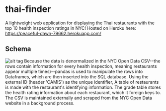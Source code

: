 # thai-finder
A lightweight web application for displaying the Thai restaurants with the top 10 health inspection ratings in NYC! Hosted on Heroku here: https://peaceful-dawn-79662.herokuapp.com/

## Schema
![ alt tag](https://i.imgur.com/LayTnEs.png)
Because the data is denormalized in the NYC Open Data CSV--the rows contain information for every health inspection, meaning restaurants appear multiple times)--pandas is used to manipulate the rows into Dataframes, which are then inserted into the SQL database. Using the external ID (header 'CAMIS') as the unique identifier, A table of restaurants is made with the restaurant's identifying information. The grade table stores the health rating information about each restaurant, which it foreign keys to. The CSV is maintained externally and scraped from the NYC Open Data website in a background process.
